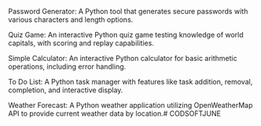 Password Generator: A Python tool that generates secure passwords with various characters and length options.

Quiz Game: An interactive Python quiz game testing knowledge of world capitals, with scoring and replay capabilities.

Simple Calculator: An interactive Python calculator for basic arithmetic operations, including error handling.

To Do List: A Python task manager with features like task addition, removal, completion, and interactive display.

Weather Forecast: A Python weather application utilizing OpenWeatherMap API to provide current weather data by location.# CODSOFTJUNE
